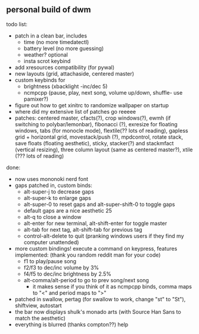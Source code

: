 ## personal build of dwm
todo list:
- patch in a clean bar, includes
	- time (no more timedatectl)
	- battery level (no more guessing)
	- weather? optional
	- insta scrot keybind
- add xresources compatibility (for pywal)
- new layouts (grid, attachaside, centered master)
- custom keybinds for 
	- brightness (xbacklight -inc/dec 5)
	- ncmpcpp (pause, play, next song, volume up/down, shuffle- use pamixer?)
- figure out how to get xinitrc to randomize wallpaper on startup
- where did my extensive list of patches go reeeee
- patches: centered master, cfacts(?), crop windows(?), ewmh (if switching to polybar/lemonbar), fibonacci (?), exresize for floating windows, tabs (for monocle mode), flextile(?? lots of reading), gapless grid + horizontal grid, movestack/push (?), mpdcontrol, rotate stack, save floats (floating aesthetic), sticky, stacker(?) and stackmfact (vertical resizing), three column layout (same as centered master?), xtile (??? lots of reading)

done:
- now uses mononoki nerd font
- gaps patched in, custom binds:
  - alt-super-j to decrease gaps
  - alt-super-k to enlarge gaps
  - alt-super-0 to reset gaps and alt-super-shift-0 to toggle gaps
  - default gaps are a nice aesthetic 25
  - alt-q to close a window
  - alt-enter for new terminal, alt-shift-enter for toggle master
  - alt-tab for next tag, alt-shift-tab for previous tag
  - control-alt-delete to quit (pranking windows users if they find my computer unattended)
- more custom bindings! execute a command on keypress, features implemented: (thank you random reddit man for your code)
  - f1 to play/pause song
  - f2/f3 to dec/inc volume by 3%
  - f4/f5 to dec/inc brightness by 2.5%
  - alt-comma/alt-period to go to prev song/next song
    - it makes sense if you think of it as ncmpcpp binds, comma maps to "<" and period maps to ">"
- patched in swallow, pertag (for swallow to work, change "st" to "St"), shiftview, autostart
- the bar now displays shulk's monado arts (with Source Han Sans to match the aesthetic)
- everything is blurred  (thanks compton??)
help
